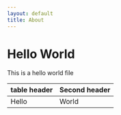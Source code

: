 ```yaml
---
layout: default
title: About
---
```

# Hello World
 This is a hello world file

| table header | Second header |
| - | - |
| Hello | World |
